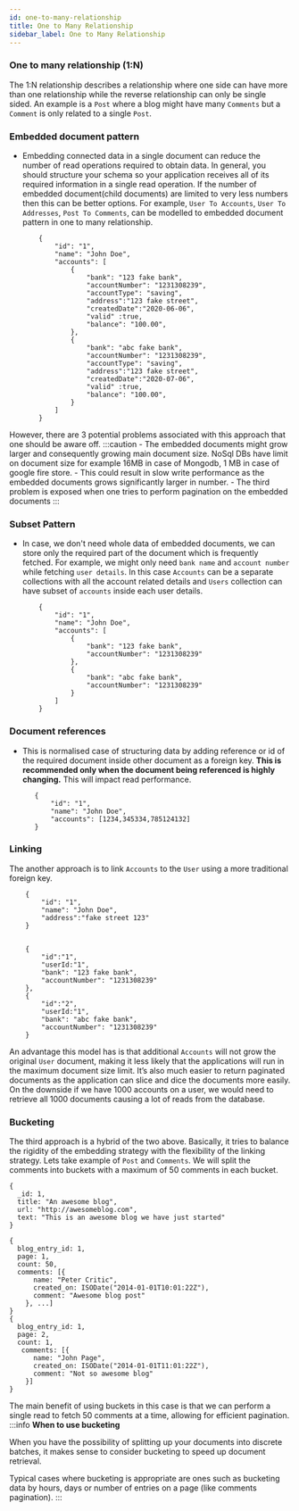 ```yaml
---
id: one-to-many-relationship
title: One to Many Relationship
sidebar_label: One to Many Relationship
---
```


### One to many relationship (1:N)

The 1:N relationship describes a relationship where one side can have more than one relationship 
while the reverse relationship can only be single sided. 
An example is a `Post` where a blog might have many `Comments` but a `Comment` is only related to a single `Post`.
    


### Embedded document pattern

- Embedding connected data in a single document can reduce the number of read operations required to obtain data. 
    In general, you should structure your schema so your application receives all of its required information in a single read operation.
    If the number of embedded document(child documents) are limited to very less numbers then this can be better options.
    For example, `User To Accounts`, `User To Addresses`, `Post To Comments`, can be modelled to embedded document pattern in one to many relationship.
    
    ```
        {
            "id": "1",
            "name": "John Doe",
            "accounts": [
                {
                    "bank": "123 fake bank",
                    "accountNumber": "1231308239",
                    "accountType": "saving",
                    "address":"123 fake street",
                    "createdDate":"2020-06-06",
                    "valid" :true,
                    "balance": "100.00",
                },
                {
                    "bank": "abc fake bank",
                    "accountNumber": "1231308239",
                    "accountType": "saving",
                    "address":"123 fake street",
                    "createdDate":"2020-07-06",
                    "valid" :true,
                    "balance": "100.00",
                }
            ]
        }

    ```
  
 However, there are 3 potential problems associated with this approach that one should be aware off.
 :::caution
    - The embedded documents might grow larger and consequently growing main document size. NoSql DBs have limit on document size for example 16MB in case of Mongodb, 1 MB in case of google fire store.
    - This could result in slow write performance as the embedded documents grows significantly larger in number.
    - The third problem is exposed when one tries to perform pagination on the embedded documents 
 :::
  
### Subset Pattern
-  In case, we don't need whole data of embedded documents, we can store only the required part of the document which is frequently fetched.
  For example, we might only need `bank name` and `account number` while fetching `user details`.
  In this case `Accounts` can be a separate collections with all the account related details and `Users` collection can have subset of `accounts` inside each user details.
   
    ```
        {
            "id": "1",
            "name": "John Doe",
            "accounts": [
                {
                    "bank": "123 fake bank",
                    "accountNumber": "1231308239"
                },
                {
                    "bank": "abc fake bank",
                    "accountNumber": "1231308239"
                }
            ]
        }

    ```
   
### Document references

- This is normalised case of structuring data by adding reference or id of the required document inside other document as a foreign key.
**This is recommended only when the document being referenced is highly changing.**
This will impact read performance.

     ```
        {
            "id": "1",
            "name": "John Doe",
            "accounts": [1234,345334,785124132]
        }

    ```

### Linking

The another approach is to link `Accounts` to the `User` using a more traditional foreign key.

```
    {
        "id": "1",
        "name": "John Doe",
        "address":"fake street 123"
    }

```

```

    {
        "id":"1",
        "userId:"1",
        "bank": "123 fake bank",
        "accountNumber": "1231308239"
    },
    {
        "id":"2",
        "userId:"1",
        "bank": "abc fake bank",
        "accountNumber": "1231308239"
    }
```

An advantage this model has is that additional `Accounts` will not grow the original `User` document, making it less likely that the applications will run in the maximum document size limit. 
It’s also much easier to return paginated documents as the application can slice and dice the documents more easily. 
On the downside if we have 1000 accounts on a user, we would need to retrieve all 1000 documents causing a lot of reads from the database.

### Bucketing
The third approach is a hybrid of the two above. Basically, it tries to balance the rigidity of the embedding strategy with the flexibility of the linking strategy. 
Lets take example of `Post` and `Comments`. We will split the comments into buckets with a maximum of 50 comments in each bucket.
```
{
  _id: 1,
  title: "An awesome blog",
  url: "http://awesomeblog.com",
  text: "This is an awesome blog we have just started"
}

```

```
{
  blog_entry_id: 1,
  page: 1,
  count: 50,
  comments: [{
      name: "Peter Critic",
      created_on: ISODate("2014-01-01T10:01:22Z"),
      comment: "Awesome blog post"
    }, ...]
}
{
  blog_entry_id: 1,
  page: 2,
  count: 1,
   comments: [{
      name: "John Page",
      created_on: ISODate("2014-01-01T11:01:22Z"),
      comment: "Not so awesome blog"
    }]
}

```

The main benefit of using buckets in this case is that we can perform a single read to fetch 50 comments at a time, allowing for efficient pagination.
:::info
**When to use bucketing**

When you have the possibility of splitting up your documents into discrete batches, it makes sense to consider bucketing to speed up document retrieval.

Typical cases where bucketing is appropriate are ones such as bucketing data by hours, days or number of entries on a page (like comments pagination).
:::